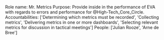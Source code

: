 Role name: Mr. Metrics 
Purpose: Provide inside in the performance of EVA with regards to errors and performance for @High-Tech_Core_Circle. 
Accountabilities: ['Determining which metrics must be recorded', 'Collecting metrics', 'Delivering metrics in one or more dashboards', 'Selecting relevant metrics for discussion in tactical meetings'] 
People: ['Julian Rooze', 'Arne de Bree']